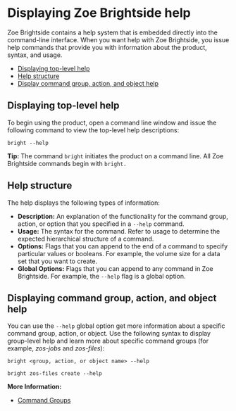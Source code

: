 # Displaying Zoe Brightside help
Zoe Brightside contains a help system that is embedded directly into the command-line interface. When you want help with Zoe Brightside, you issue help commands that provide you with information about the product, syntax, and usage.

  - [Displaying top-level help](#displaying-top-level-help)
  - [Help structure](#help-structure)
  - [Display command group, action, and object help](#displaying-command-group-action-and-object-help)

## Displaying top-level help
To begin using the product, open a command line window and issue the following command to view the top-level help descriptions:

```
bright --help
```
**Tip:** The command `bright` initiates the product on a command line. All Zoe Brightside commands begin with `bright.`

## Help structure
The help displays the following types of information:
  - **Description:** An explanation of the functionality for the command group, action, or option that you specified in a `--help` command.
  - **Usage:** The syntax for the command. Refer to usage to determine the expected hierarchical structure of a command.
  - **Options:** Flags that you can append to the end of a command to specify particular values or booleans. For example, the volume size for a data set that you want to create. 
  - **Global Options:** Flags that you can append to any command in Zoe Brightside. For example, the `--help` flag is a global option. 

## Displaying command group, action, and object help
You can use the `--help` global option get more information about a specific command group, action, or object. Use the following syntax to display group-level help and learn more about specific command groups (for example, *zos-jobs* and *zos-files*):

```
bright <group, action, or object name> --help
```
```
bright zos-files create --help
```
**More Information:**

  - [Command Groups](cli-commandgroups.md)
